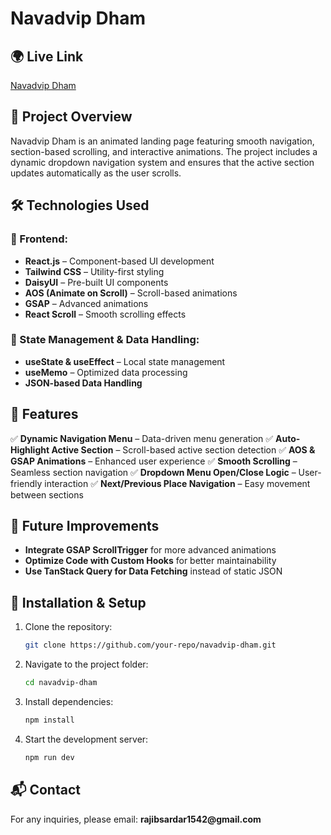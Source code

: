 # Navadvip Dham

## 🌍 Live Link

[Navadvip Dham](https://navadvip.dhama.info)

## 📌 Project Overview

Navadvip Dham is an animated landing page featuring smooth navigation, section-based scrolling, and interactive animations. The project includes a dynamic dropdown navigation system and ensures that the active section updates automatically as the user scrolls.

## 🛠️ Technologies Used

### 🔹 Frontend:

- **React.js** – Component-based UI development
- **Tailwind CSS** – Utility-first styling
- **DaisyUI** – Pre-built UI components
- **AOS (Animate on Scroll)** – Scroll-based animations
- **GSAP** – Advanced animations
- **React Scroll** – Smooth scrolling effects

### 🔹 State Management & Data Handling:

- **useState & useEffect** – Local state management
- **useMemo** – Optimized data processing
- **JSON-based Data Handling**

## 🚀 Features

✅ **Dynamic Navigation Menu** – Data-driven menu generation
✅ **Auto-Highlight Active Section** – Scroll-based active section detection
✅ **AOS & GSAP Animations** – Enhanced user experience
✅ **Smooth Scrolling** – Seamless section navigation
✅ **Dropdown Menu Open/Close Logic** – User-friendly interaction
✅ **Next/Previous Place Navigation** – Easy movement between sections

## 🔧 Future Improvements

- **Integrate GSAP ScrollTrigger** for more advanced animations
- **Optimize Code with Custom Hooks** for better maintainability
- **Use TanStack Query for Data Fetching** instead of static JSON

## 📜 Installation & Setup

1. Clone the repository:
   ```sh
   git clone https://github.com/your-repo/navadvip-dham.git
   ```
2. Navigate to the project folder:
   ```sh
   cd navadvip-dham
   ```
3. Install dependencies:
   ```sh
   npm install
   ```
4. Start the development server:
   ```sh
   npm run dev
   ```

## 📬 Contact

For any inquiries, please email: **rajibsardar1542\@gmail.com**


